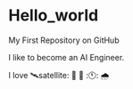 # Hello_world
My First Repository on GitHub

I like to become an AI Engineer.

I love 🛰satellite: 🐔 :ocean: :🕚: :cloud_with_rain:
